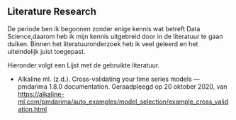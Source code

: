 ## Literature Research

De periode ben ik begonnen zonder enige kennis wat betreft Data Science,daarom heb ik mijn kennis uitgebreid door in de literatuur te gaan duiken. Binnen het literatuuronderzoek heb ik veel geleerd en het uiteindelijk juist toegepast.

Hieronder volgt een Lijst met de gebruikte literatuur.


* Alkaline ml. (z.d.). Cross-validating your time series models — pmdarima 1.8.0 documentation. Geraadpleegd op 20 oktober 2020, van https://alkaline-ml.com/pmdarima/auto_examples/model_selection/example_cross_validation.html


